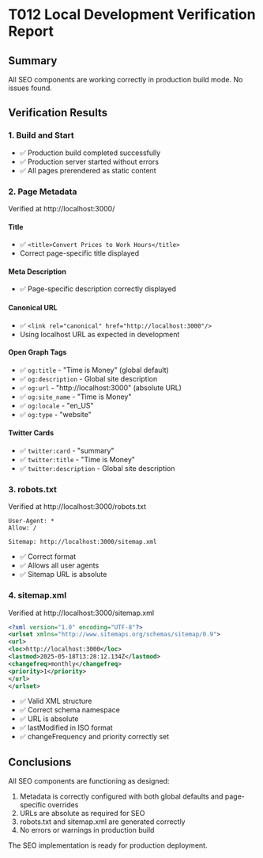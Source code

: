# T012 Local Development Verification Report

## Summary

All SEO components are working correctly in production build mode. No issues found.

## Verification Results

### 1. Build and Start

- ✅ Production build completed successfully
- ✅ Production server started without errors
- ✅ All pages prerendered as static content

### 2. Page Metadata

Verified at http://localhost:3000/

#### Title

- ✅ `<title>Convert Prices to Work Hours</title>`
- Correct page-specific title displayed

#### Meta Description

- ✅ Page-specific description correctly displayed

#### Canonical URL

- ✅ `<link rel="canonical" href="http://localhost:3000"/>`
- Using localhost URL as expected in development

#### Open Graph Tags

- ✅ `og:title` - "Time is Money" (global default)
- ✅ `og:description` - Global site description
- ✅ `og:url` - "http://localhost:3000" (absolute URL)
- ✅ `og:site_name` - "Time is Money"
- ✅ `og:locale` - "en_US"
- ✅ `og:type` - "website"

#### Twitter Cards

- ✅ `twitter:card` - "summary"
- ✅ `twitter:title` - "Time is Money"
- ✅ `twitter:description` - Global site description

### 3. robots.txt

Verified at http://localhost:3000/robots.txt

```
User-Agent: *
Allow: /

Sitemap: http://localhost:3000/sitemap.xml
```

- ✅ Correct format
- ✅ Allows all user agents
- ✅ Sitemap URL is absolute

### 4. sitemap.xml

Verified at http://localhost:3000/sitemap.xml

```xml
<?xml version="1.0" encoding="UTF-8"?>
<urlset xmlns="http://www.sitemaps.org/schemas/sitemap/0.9">
<url>
<loc>http://localhost:3000</loc>
<lastmod>2025-05-18T13:28:12.134Z</lastmod>
<changefreq>monthly</changefreq>
<priority>1</priority>
</url>
</urlset>
```

- ✅ Valid XML structure
- ✅ Correct schema namespace
- ✅ URL is absolute
- ✅ lastModified in ISO format
- ✅ changeFrequency and priority correctly set

## Conclusions

All SEO components are functioning as designed:

1. Metadata is correctly configured with both global defaults and page-specific overrides
2. URLs are absolute as required for SEO
3. robots.txt and sitemap.xml are generated correctly
4. No errors or warnings in production build

The SEO implementation is ready for production deployment.
